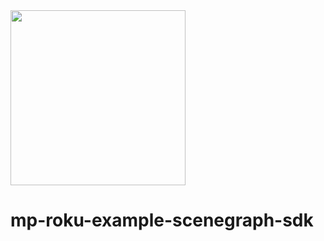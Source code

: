 <img src="https://static.mparticle.com/sdk/mp_logo_black.svg" width="280">

# mp-roku-example-scenegraph-sdk
